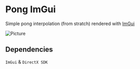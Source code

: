 # Pong ImGui

Simple pong interpolation (from stratch) rendered with [ImGui](https://github.com/ocornut/imgui)

![Picture](https://i.gyazo.com/69947f0f2611e2e70b8847efcbe6b1c8.png)

## Dependencies

`ImGui` & `DirectX SDK`
